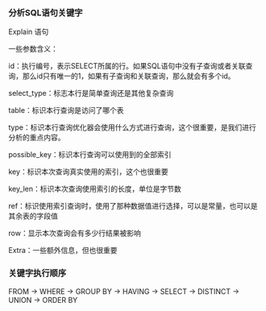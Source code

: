 ### 分析SQL语句关键字
Explain  语句

一些参数含义：

id：执行编号，表示SELECT所属的行。如果SQL语句中没有子查询或者关联查询，那么id只有唯一的1，如果有子查询和关联查询，那么就会有多个id。

select_type：标志本行是简单查询还是其他复杂查询

table：标识本行查询是访问了哪个表

type：标识本行查询优化器会使用什么方式进行查询，这个很重要，是我们进行分析的重点内容。

possible_key：标识本行查询可以使用到的全部索引

key：标识本次查询真实使用的索引，这个也很重要

key_len：标识本次查询使用索引的长度，单位是字节数

ref：标识使用索引查询时，使用了那种数据值进行选择，可以是常量，也可以是其余表的字段值

row：显示本次查询会有多少行结果被影响

Extra：一些额外信息，但也很重要


### 关键字执行顺序

FROM -> WHERE -> GROUP BY -> HAVING -> SELECT -> DISTINCT -> UNION -> ORDER BY
